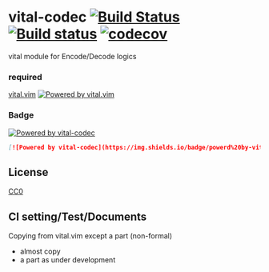 # vital-codec [![Build Status](https://travis-ci.com/tsuyoshicho/vital-codec.svg?branch=master)](https://travis-ci.com/tsuyoshicho/vital-codec) [![Build status](https://ci.appveyor.com/api/projects/status/vqc0lwvxyxbr5tia/branch/master?svg=true)](https://ci.appveyor.com/project/tsuyoshicho/vital-codec/branch/master) [![codecov](https://codecov.io/gh/tsuyoshicho/vital-codec/branch/master/graph/badge.svg)](https://codecov.io/gh/tsuyoshicho/vital-codec)

vital module for Encode/Decode logics

### required
[vital.vim](https://github.com/vim-jp/vital.vim) [![Powered by vital.vim](https://img.shields.io/badge/powered%20by-vital.vim-80273f.svg)](https://github.com/vim-jp/vital.vim)

### Badge

[![Powered by vital-codec](https://img.shields.io/badge/powerd%20by-vital--codec-80273f.svg)](https://github.com/tsuyoshicho/vital-codec)

```markdown
[![Powered by vital-codec](https://img.shields.io/badge/powerd%20by-vital--codec-80273f.svg)](https://github.com/tsuyoshicho/vital-codec)
```

## License
[CC0](http://creativecommons.org/publicdomain/zero/1.0/)

## CI setting/Test/Documents
Copying from vital.vim except a part (non-formal)
- almost copy
- a part as under development
